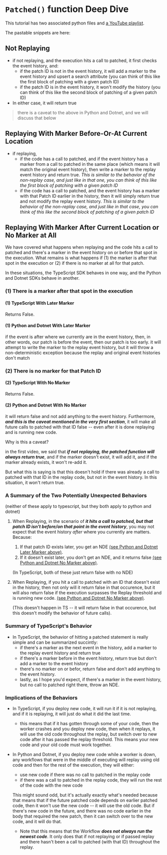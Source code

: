 # `Patched()` function Deep Dive

This tutorial has two associated python files and
[a YouTube playlist](https://www.youtube.com/playlist?list=PLytZkHFJwKUdfxFQnuo0Fson0QM0VL9hL).

The pastable snippets are here:

## Not Replaying

- if not replaying, and the execution hits a call to patched,
  it first checks the event history, and:
  - if the patch ID is not in the event history,
    it will add a marker to the
    event history and upsert a search attribute
    (you can think of this like the first block of patching with
    a given patch ID)
  - if the patch ID is in the event history,
    it won't modify the history
    (you can think of this like the second
    block of patching of a given patch ID)
- In either case, it will return true

> there is a caveat to the above in Python and Dotnet, and
> we will discuss that below

## Replaying With Marker Before-Or-At Current Location

- if replaying,
  - if the code has a call to patched, and if the event history
    has a marker from a call to patched in the same place (which means it
    will match the original event history), then
    write a marker to the replay event history and return true.
    *This is similar to the behavior of the non-replay case, and
    just like in that one, you can think of this like the first block of patching with
    a given patch ID*
  - if the code has a call to patched, and the event history
    has a marker with that Patch ID earlier in the history,
    then it will simply return true and not modify the
    replay event history.
    *This is similar to the behavior of the non-replay case, and just
    like in that case, you can think of this like the second
    block of patching of a given patch ID*

## Replaying With Marker After Current Location or No Marker at All

We have covered what happens when replaying and the code
hits a call to patched and there's a marker in the event
history on or before that spot in the execution. What remains
is what happens if (1) the marker is after that spot in the
execution or (2) if there is no marker at all for that patch.

In these situations, the TypeScript SDK behaves in one way,
and the Python and Dotnet SDKs behave in another.

### (1) There is a marker after that spot in the execution

#### (1) TypeScript With Later Marker

Returns False.

#### (1) Python and Dotnet With Later Marker

if the event is after where we currently are
in the event history, then, in other words,
our patch is before the
event, then our patch is too early. it will
attempt to write the marker to the replay event
history, but it will throw a non-deterministic
exception because the replay and original event
histories don't match

### (2) There is no marker for that Patch ID

#### (2) TypeScript With No Marker

Returns False.

#### (2) Python and Dotnet With No Marker

it will return false and not add anything to
the event history. Furthermore, ***and this is the
caveat mentioned in the very first section***, it will make all future calls to patched
with that ID false -- even after it is done replaying
and is running new code.

Why is this a caveat?

in the first video, we said that ***if not replaying,
the patched function will always return true***, and if
the marker doesn't exist, it will add it, and if
the marker already exists, it won't re-add it.

But what this
is saying is that this doesn't hold if there was already
a call to patched with that ID in the replay code, but not
in the event history. In this situation, it won't return
true.

### A Summary of the Two Potentially Unexpected Behaviors

(neither of these apply to typescript, but they both apply
to python and dotnet)

1. When Replaying, in the scenario of ***it hits a call to
   patched, but that patch ID isn't before/on that point in
   the event history***, you may not expect that
   the event history *after* where you currently
   are matters. Because:
   1. If that patch ID exists later, you get an NDE [(see Python and Dotnet Later Marker above)](#1-python-and-dotnet-with-later-marker).
   2. If it doesn't exist later, you don't get an NDE, and
      it returns false
      [(see Python and Dotnet No Marker above)](#2-python-and-dotnet-with-no-marker).

   (In TypeScript, both of these just return false with no NDE)
2. When Replaying, if you hit a call to patched with an ID that
   doesn't exist in the history, then not only will it return
   false in that occurence, but it will also return false if
   the execution surpasses the Replay threshold and is running new code.
   [(see Python and Dotnet No Marker above)](#2-python-and-dotnet-with-no-marker).

   (This doesn't happen in TS -- it will
   return false in that occurence, but this doesn't modify the behavior
   of future calls).

### Summary of TypeScript's Behavior

- In TypeScript, the behavior of hitting a patched statement is really simple and can be summarized
  succintly:
  - if there's a marker
    as the next event in the history, add a marker to the replay
    event history and return true
  - if there's a marker before in the event history, return true
    but don't add a marker to the event history
  - there's no marker on or befor, return false and don't add
    anything to the event history.
  - lastly, as I hope you'd expect, if there's a marker in the event history,
    but no call to patched right there, throw an NDE.

### Implications of the Behaviors

- In TypeScript, if you deploy new code, it will run it if it is
  not replaying, and if it is replaying, it will just do what
  it did the last time.
  - this means that if it has gotten through some of your code, then
    the worker crashes and you deploy new code, then when it replays,
    it will use the old code throughout the replay, but switch over
    to new code after it has passed the replay threshold. This means
    your new code and your old code must work together.
- In Python and Dotnet, if you deploy new code while a worker is down,
  any workflows that were in the middle of executing will replay
  using old code and then for the rest of the execution, they
  will either:
  - use new code if there was no call to patched in the replay code
  - if there was a call to patched in the replay code, they will
    run the rest of the code with the new code

  This might sound odd, but it's actually exactly what's needed because
  that means that if the future patched code depends on earlier patched code,
  then it won't use the new code -- it will use the old code. But if
  there's new code in the future, and there was no code earlier in the
  body that required the new patch, then it can switch over to the new code,
  and it will do that.

  - Note that this means that the Workflow ***does not always run
    the newest code***. It only does that if not replaying or if
    passed replay and there hasn't been a call to patched (with that ID) throughout
    the replay.
